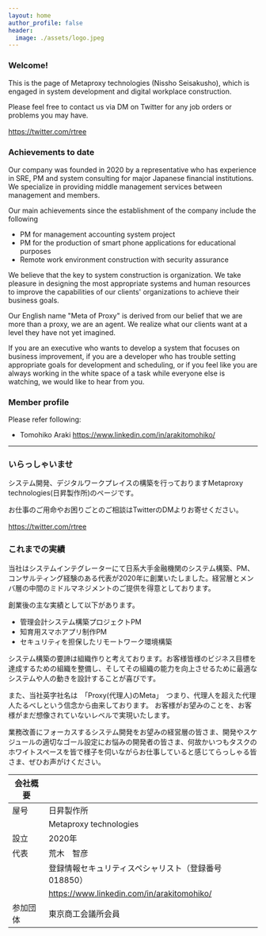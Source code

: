 ```yaml
---
layout: home
author_profile: false
header:
  image: ./assets/logo.jpeg
---
```


### Welcome!

This is the page of Metaproxy technologies (Nissho Seisakusho), which is engaged in system development and digital workplace construction.

Please feel free to contact us via DM on Twitter for any job orders or problems you may have.

<https://twitter.com/rtree>
　
### Achievements to date

Our company was founded in 2020 by a representative who has experience in SRE, PM and system consulting for major Japanese financial institutions. We specialize in providing middle management services between management and members.

Our main achievements since the establishment of the company include the following
- PM for management accounting system project
- PM for the production of smart phone applications for educational purposes
- Remote work environment construction with security assurance


We believe that the key to system construction is organization. We take pleasure in designing the most appropriate systems and human resources to improve the capabilities of our clients' organizations to achieve their business goals.

Our English name "Meta of Proxy" is derived from our belief that we are more than a proxy, we are an agent.
We realize what our clients want at a level they have not yet imagined.

If you are an executive who wants to develop a system that focuses on business improvement, if you are a developer who has trouble setting appropriate goals for development and scheduling, or if you feel like you are always working in the white space of a task while everyone else is watching, we would like to hear from you.

### Member profile

Please refer following:
- Tomohiko Araki <https://www.linkedin.com/in/arakitomohiko/>

---

### いらっしゃいませ

システム開発、デジタルワークプレイスの構築を行っておりますMetaproxy technologies(日昇製作所)のページです。

お仕事のご用命やお困りごとのご相談はTwitterのDMよりお寄せください。

<https://twitter.com/rtree>
　
### これまでの実績

当社はシステムインテグレーターにて日系大手金融機関のシステム構築、PM、コンサルティング経験のある代表が2020年に創業いたしました。経営層とメンバ層の中間のミドルマネジメントのご提供を得意としております。

創業後の主な実績として以下があります。
- 管理会計システム構築プロジェクトPM
- 知育用スマホアプリ制作PM
- セキュリティを担保したリモートワーク環境構築


システム構築の要諦は組織作りと考えております。お客様皆様のビジネス目標を達成するための組織を整備し、そしてその組織の能力を向上させるために最適なシステムや人の動きを設計することが喜びです。

また、当社英字社名は　「Proxy(代理人)のMeta」　つまり、代理人を超えた代理人たるべしという信念から由来しております。
お客様がお望みのことを、お客様がまだ想像されていないレベルで実現いたします。

業務改善にフォーカスするシステム開発をお望みの経営層の皆さま、開発やスケジュールの適切なゴール設定にお悩みの開発者の皆さま、何故かいつもタスクのホワイトスペースを皆で様子を伺いながらお仕事していると感じてらっしゃる皆さま、ぜひお声がけください。

| 会社概要      |                       |
| ----------- | --------------------- |
| 屋号         | 日昇製作所              |
|             | Metaproxy technologies|
| 設立         | 2020年                |
| 代表         | 荒木　智彦              |
|             |  登録情報セキュリティスペシャリスト（登録番号018850）|
|             |  <https://www.linkedin.com/in/arakitomohiko/>|
| 参加団体      | 東京商工会議所会員     |






